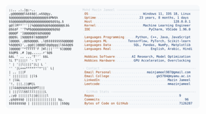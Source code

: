 <picture>
  <source srcset="https://raw.githubusercontent.com/mmazinjameel/mmazinjameel/main/dark_mode.svg?v=1751796650" media="(prefers-color-scheme: dark)">
  <img src="https://raw.githubusercontent.com/mmazinjameel/mmazinjameel/main/light_mode.svg?v=1751796650">
</picture>
